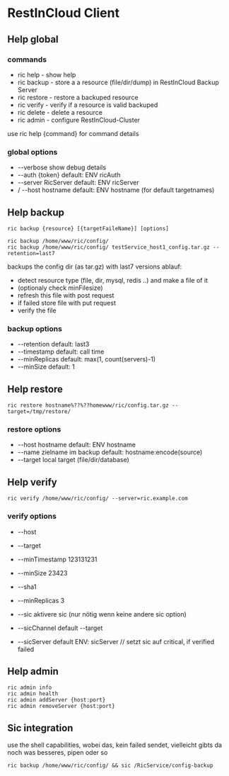 # RestInCloud Client


## Help global

### commands

* ric help - show help
* ric backup - store a a resource (file/dir/dump) in RestInCloud Backup Server
* ric restore - restore a backuped resource
* ric verify - verify if a resource is valid backuped
* ric delete - delete a resource
* ric admin - configure RestInCloud-Cluster

use ric help {command} for command details

### global options

* --verbose show debug details
* --auth {token}  default: ENV ricAuth
* --server RicServer default: ENV ricServer
* / --host hostname default: ENV hostname (for default targetnames)

## Help backup
    ric backup {resource} [{targetFaileName}] [options]

    ric backup /home/www/ric/config/
    ric backup /home/www/ric/config/ testService_host1_config.tar.gz --retention=last7

backups the config dir (as tar.gz) with last7 versions
ablauf:
* detect resource type (file, dir, mysql, redis ..) and make a file of it
* (optionaly check minFilesize)
* refresh this file with post request
* if failed store file with put request
* verify the file

### backup options

* --retention default: last3
* --timestamp default: call time
* --minReplicas default: max(1, count(servers)-1)
* --minSize default: 1

## Help restore

    ric restore hostname%??%??homewww/ric/config.tar.gz --target=/tmp/restore/

### restore options

* --host hostname default: ENV hostname
* --name zielname im backup default: hostname:encode(source)
* --target local target  (file/dir/database)

## Help verify

    ric verify /home/www/ric/config/ --server=ric.example.com

### verify options

* --host
* --target
* --minTimestamp 123131231
* --minSize 23423
* --sha1
* --minReplicas 3

* --sic aktivere sic (nur nötig wenn keine andere sic option)
* --sicChannel default --target
* --sicServer default ENV: sicServer
// setzt sic auf critical, if verified failed

## Help admin

    ric admin info
    ric admin health
    ric admin addServer {host:port}
    ric admin removeServer {host:port}

## Sic integration

use the shell capabilities, wobei das, kein failed sendet, vielleicht gibts da noch was besseres, pipen oder so

    ric backup /home/www/ric/config/ && sic /RicService/config-backup